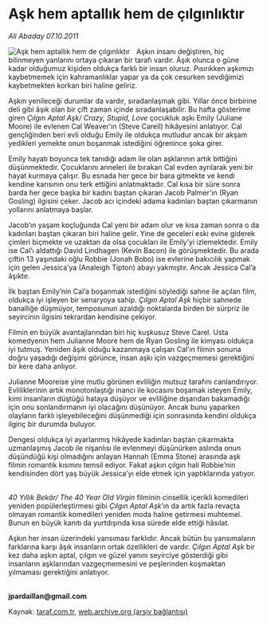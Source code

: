 # Aşk hem aptallık hem de çılgınlıktır

*Ali Abaday 07.10.2011*

<div class="yazi"><img align="left" alt="Aşk hem aptallık hem de çılgınlıktır" border="0" src="http://www.taraf.com.tr/fotoraflar/makaleler/ask-hem-aptallik-hem-de-cilginliktir_255_orijinal.jpg" style="border-right-width:10px; border-color:#FFFFFF"/><p>Aşkın insanı değiştiren, hiç bilinmeyen yanlarını ortaya çıkaran bir tarafı vardır. Âşık olunca o güne kadar olduğumuz kişiden oldukça farklı bir insan oluruz. Pısırıkken aşkımızı kaybetmemek için kahramanlıklar yapar ya da çok cesurken sevdiğimizi kaybetmekten korkan biri haline geliriz.</p>
<p>Aşkın yenileceği durumlar da vardır, sıradanlaşmak gibi. Yıllar önce birbirine deli gibi âşık olan bir çift zaman içinde sıradanlaşabilir. Bu hafta gösterime giren <i>Çılgın Aptal Aşk/ Crazy, Stupid, Love</i> çocukluk aşkı Emily (Juliane Moore) ile evlenen Cal Weaver’ın (Steve Carell) hikâyesini anlatıyor. Cal gençliğinden beri evli olduğu Emily ile oldukça mutludur ancak bir akşam yedikleri yemekte onun boşanmak istediğini öğrenince şoka girer.</p>
<p>Emily hayatı boyunca tek tanıdığı adam ile olan aşklarının artık bittiğini düşünmektedir. Çocuklarını anneleri ile bırakan Cal evden ayrılarak yeni bir hayat kurmaya çalışır. Bu esnada her gece bir bara gitmekte ve kendi kendine karısının onu terk ettiğini anlatmaktadır. Cal kısa bir süre sonra barda her gece başka bir kadını baştan çıkaran Jacob Palmer’ın (Ryan Gosling) ilgisini çeker. Jacob acı içindeki adama kadınları baştan çıkarmanın yollarını anlatmaya başlar.</p>
<p>Jacob’ın yaşam koçluğunda Cal yeni bir adam olur ve kısa zaman sonra o da kadınları baştan çıkaran biri haline gelir. Yine de geceleri eski evine giderek çimleri biçmekte ve uzaktan da olsa çocukları ile Emily’yi izlemektedir. Emily ise Cal’ı aldattığı David Lindhagen (Kevin Bacon) ile görüşmektedir. Bu arada çiftin 13 yaşındaki oğlu Robbie (Jonah Bobo) ise evlerine bakıcılık yapmak için gelen Jessica’ya (Analeigh Tipton) abayı yakmıştır. Ancak Jessica Cal’a âşıktır. </p>
<p>İlk baştan Emily’nin Cal’a boşanmak istediğini söylediği sahne ile açılan film, oldukça iyi işleyen bir senaryoya sahip. <i>Çılgın Aptal Aşk</i> hiçbir sahnede banalliğe düşmüyor, temposunun azaldığı noktalarda birden bir sürpriz ile seyircinin ilgisini tekrardan kendisine çekiyor.</p>
<p>Filmin en büyük avantajlarından biri hiç kuşkusuz Steve Carel. Usta komedyenin hem Julianne Moore hem de Ryan Gosling ile kimyası oldukça iyi tutmuş. Yeniden âşık olduğu kazanmaya çalışan Cal’ın filmin sonuna doğru yaşadığı değişimi görünce, insan aşkı için vazgeçmemesi gerektiğini bir kere daha anlıyor. </p>
<p>Julianne Mooreise yine mutlu görünen evliliğin mutsuz tarafını canlandırıyor. Evliliklerinin artık monotonlaştığı inancı ile kocasını boşamak isteyen Emily, kimi insanların düştüğü hataya düşüyor ve evliliğine dışarıdan bakamadığı için onu sonlandırmanın iyi olacağını düşünüyor. Ancak bunu yaparken olayların farklı işleyebileceğini düşünmediği için sonrasında kendini oldukça ilginç bir durumda buluyor. </p>
<p>Dengesi oldukça iyi ayarlanmış hikâyede kadınları baştan çıkarmakta uzmanlaşmış Jacob ile nişanlısı ile evlenmeyi düşünürken aslında onun düşündüğü kişi olmadığını anlayan Hannah (Emma Stone) arasında aşk filmin romantik kısmını temsil ediyor. Fakat aşkın çılgın hali Robbie’nin kendisinden dört yaş büyük Jessica’yı elde etmek için yaptıklarında yatıyor.</p>
<p><i><br/>40 Yıllık Bekâr/ The 40 Year Old Virgin</i> filminin cinsellik içerikli komedileri yeniden popülerleştirmesi gibi <i>Çılgın Aptal Aşk</i>’ın da artık fazla revaçta olmayan romantik komedileri yeniden moda haline getirmesi muhtemel. Bunun en büyük kanıtı da yurtdışında kısa sürede elde ettiği hâsılat.</p>
<p>Aşkın her insan üzerindeki yansıması farklıdır. Ancak bütün bu yansımaların farklarına karşı âşık insanların ortak özellikleri de vardır. <i>Çılgın Aptal Aşk</i> bir kez daha aşkın aptal, çılgın ve güzel yanını seyirciye gösterdiği gibi insanların aşklarından vazgeçmemesini ve peşlerinden koşmaktan yılmaması gerektiğini anlatıyor. </p>
<p><b><br/>jpardaillan@gmail.com</b></p>
</div>

Kaynak: [taraf.com.tr](http://www.taraf.com.tr/ali-abaday/makale-ask-hem-aptallik-hem-de-cilginliktir.htm), [web.archive.org (arşiv bağlantısı)](http://web.archive.org/web/20130623054535/http://www.taraf.com.tr/ali-abaday/makale-ask-hem-aptallik-hem-de-cilginliktir.htm)
